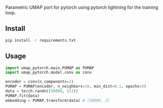 Parametric UMAP port for pytorch using pytorch lightning for the training loop.

## Install
```bash
pip install -r requirements.txt
```

## Usage

```py
import umap_pytorch.main.PUMAP as PUMAP
import umap_pytorch.model.conv as conv

encoder = conv(n_components=2)
PUMAP = PUMAP(encoder, n_neighbors=10, min_dist=0.1, epochs=5)
data = torch.randn((50000, 512))
PUMAP.fit(data)
embedding = PUMAP.transform(data) # (50000, 2)
```